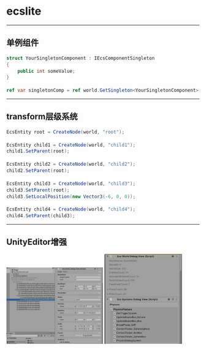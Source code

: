# ecslite

-----------------
## 单例组件

```csharp
struct YourSingletonComponent : IEcsComponentSingleton
{
    public int someValue;
}

ref var singletonComp = ref world.GetSingleton<YourSingletonComponent>();
```

-----------------
## transform层级系统

```csharp
EcsEntity root = CreateNode(world, "root");

EcsEntity child1 = CreateNode(world, "child1");
child1.SetParent(root);

EcsEntity child2 = CreateNode(world, "child2");
child2.SetParent(root);

EcsEntity child3 = CreateNode(world, "child3");
child3.SetParent(root);
child3.SetLocalPosition(new Vector3(-6, 0, 0));

EcsEntity child4 = CreateNode(world, "child4");
child4.SetParent(child3);
```

-----------------
## UnityEditor增强

<img src="https://github.com/Sarofc/ecslite/blob/main/doc/pic0.jpg" width=50%>
<img src="https://github.com/Sarofc/ecslite/blob/main/doc/pic1.jpg" width=40%>